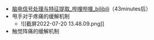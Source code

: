 - [脑电信号处理与特征提取_哔哩哔哩_bilibili](https://www.bilibili.com/video/BV1Sg411775g?t=2591.2&vd_source=025a435f75f64171dd9cd96896be80a4)（43minutes后）
- 甩手对于疼痛的缓解机制
	- ![[截屏2022-07-20 13.48.09.png]]
- 触觉阵痛的缓解机制